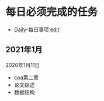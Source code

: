 # 每日必须完成的任务

- [Daily](https://xtj2020.top/frame/DP/Daily.html)-每日事项 [edit](./frame/DP/Daily.md)

## 2021年1月
2020年1月11日
- cpa第二章
- 论文综述
- 数据结构


